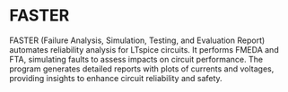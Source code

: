 # FASTER
FASTER (Failure Analysis, Simulation, Testing, and Evaluation Report) automates reliability analysis for LTspice circuits. It performs FMEDA and FTA, simulating faults to assess impacts on circuit performance. The program generates detailed reports with plots of currents and voltages, providing insights to enhance circuit reliability and safety.

